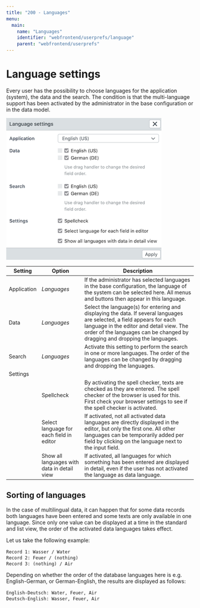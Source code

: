 ```yaml
---
title: "200 - Languages"
menu:
  main:
    name: "Languages"
    identifier: "webfrontend/userprefs/language"
    parent: "webfrontend/userprefs"
---
```

# Language settings

Every user has the possibility to choose languages for the application (system), the data and the search. The condition is that the multi-language support has been activated by the administrator in the base configuration or in the data model.

![Language Settings](language_en.png)



| Setting     | Option                                      | Description                                                  |
| ----------- | ------------------------------------------- | ------------------------------------------------------------ |
| Application | *Languages*                                 | If the administrator has selected languages in the base configuration, the language of the system can be selected here. All menus and buttons then appear in this language. |
| Data        | *Languages*                                 | Select the language(s) for entering and displaying the data. If several languages are selected, a field appears for each language in the editor and detail view. The order of the languages can be changed by dragging and dropping the languages. |
| Search      | *Languages*                                 | Activate this setting to perform the search in one or more languages. The order of the languages can be changed by dragging and dropping the languages. |
| Settings    |                                             |                                                              |
|             | Spellcheck                                  | By activating the spell checker, texts are checked as they are entered. The spell checker of the browser is used for this. First check your browser settings to see if the spell checker is activated. |
|             | Select language for each field in editor    | If activated, not all activated data languages are directly displayed in the editor, but only the first one. All other languages can be temporarily added per field by clicking on the language next to the input field. |
|             | Show all languages with data in detail view | If activated, all languages for which something has been entered are displayed in detail, even if the user has not activated the language as data language. |





## Sorting of languages

In the case of multilingual data, it can happen that for some data records both languages have been entered and some texts are only available in one language. Since only one value can be displayed at a time in the standard and list view, the order of the activated data languages takes effect.

Let us take the following example:

    Record 1: Wasser / Water
    Record 2: Feuer / (nothing)
    Record 3: (nothing) / Air

Depending on whether the order of the database languages ​​here is e.g. English-German, or German-English, the results are displayed as follows:

    English-Deutsch: Water, Feuer, Air
    Deutsch-English: Wasser, Feuer, Air
